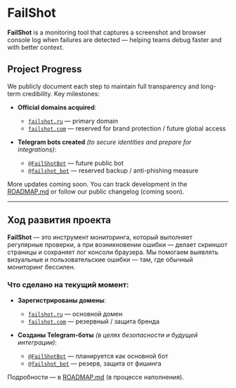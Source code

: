 # FailShot

**FailShot** is a monitoring tool that captures a screenshot and browser console log when failures are detected — helping teams debug faster and with better context.

## Project Progress

We publicly document each step to maintain full transparency and long-term credibility. Key milestones:

- **Official domains acquired**:  
  - [`failshot.ru`](https://failshot.ru) — primary domain  
  - [`failshot.com`](https://failshot.com) — reserved for brand protection / future global access

- **Telegram bots created** *(to secure identities and prepare for integrations)*:  
  - [`@FailShotBot`](https://t.me/failshotbot) — future public bot  
  - [`@failshot_bot`](https://t.me/failshot_bot) — reserved backup / anti-phishing measure

More updates coming soon. You can track development in the [ROADMAP.md](./ROADMAP.md) or follow our public changelog (coming soon).

---

## Ход развития проекта

**FailShot** — это инструмент мониторинга, который выполняет регулярные проверки, а при возникновении ошибки — делает скриншот страницы и сохраняет лог консоли браузера. Мы помогаем выявлять визуальные и пользовательские ошибки — там, где обычный мониторинг бессилен.

### Что сделано на текущий момент:

- **Зарегистрированы домены**:  
  - [`failshot.ru`](https://failshot.ru) — основной домен  
  - [`failshot.com`](https://failshot.com) — резервный / защита бренда

- **Созданы Telegram-боты** *(в целях безопасности и будущей интеграции)*:  
  - [`@FailShotBot`](https://t.me/failshotbot) — планируется как основной бот  
  - [`@failshot_bot`](https://t.me/failshot_bot) — резерв, защита от фишинга

Подробности — в [ROADMAP.md](./ROADMAP.md) (в процессе наполнения).